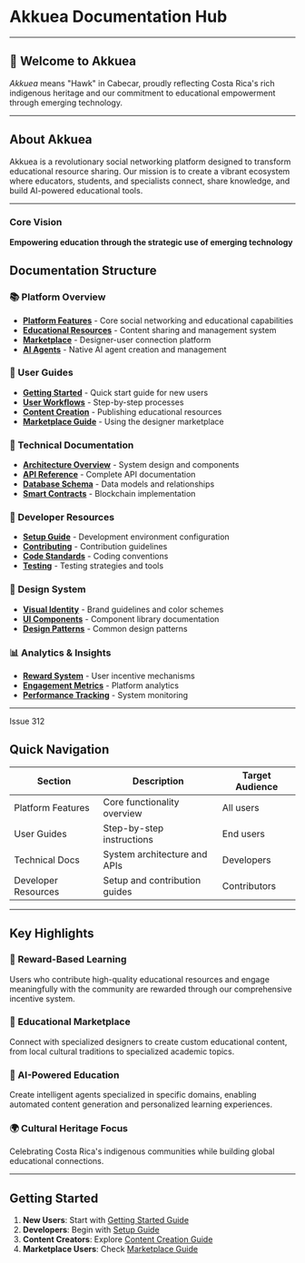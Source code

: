 # Akkuea Documentation Hub

---


## 🦅 Welcome to Akkuea
*Akkuea* means "Hawk" in Cabecar, proudly reflecting Costa Rica's rich indigenous heritage and our commitment to educational empowerment through emerging technology.

---

## About Akkuea

Akkuea is a revolutionary social networking platform designed to transform educational resource sharing. Our mission is to create a vibrant ecosystem where educators, students, and specialists connect, share knowledge, and build AI-powered educational tools.

---

### Core Vision

**Empowering education through the strategic use of emerging technology**

## Documentation Structure

### 📚 Platform Overview

- **[Platform Features](features/README.md)** - Core social networking and educational capabilities
- **[Educational Resources](educational-resources/README.md)** - Content sharing and management system
- **[Marketplace](marketplace/README.md)** - Designer-user connection platform
- **[AI Agents](ai-agents/README.md)** - Native AI agent creation and management

### 👥 User Guides

- **[Getting Started](guides/getting-started.md)** - Quick start guide for new users
- **[User Workflows](guides/user-workflows.md)** - Step-by-step processes
- **[Content Creation](guides/content-creation.md)** - Publishing educational resources
- **[Marketplace Guide](guides/marketplace-guide.md)** - Using the designer marketplace

### 🔧 Technical Documentation

- **[Architecture Overview](technical/architecture.md)** - System design and components
- **[API Reference](technical/api-reference.md)** - Complete API documentation
- **[Database Schema](technical/database-schema.md)** - Data models and relationships
- **[Smart Contracts](technical/smart-contracts.md)** - Blockchain implementation

### 🚀 Developer Resources

- **[Setup Guide](development/setup.md)** - Development environment configuration
- **[Contributing](development/contributing.md)** - Contribution guidelines
- **[Code Standards](development/code-standards.md)** - Coding conventions
- **[Testing](development/testing.md)** - Testing strategies and tools

### 🎨 Design System

- **[Visual Identity](design/visual-identity.md)** - Brand guidelines and color schemes
- **[UI Components](design/ui-components.md)** - Component library documentation
- **[Design Patterns](design/design-patterns.md)** - Common design patterns

### 📊 Analytics & Insights

- **[Reward System](analytics/reward-system.md)** - User incentive mechanisms
- **[Engagement Metrics](analytics/engagement-metrics.md)** - Platform analytics
- **[Performance Tracking](analytics/performance-tracking.md)** - System monitoring

---

Issue 312

## Quick Navigation

| Section | Description | Target Audience |
|---------|-------------|----------------|
| Platform Features | Core functionality overview | All users |
| User Guides | Step-by-step instructions | End users |
| Technical Docs | System architecture and APIs | Developers |
| Developer Resources | Setup and contribution guides | Contributors |


---

## Key Highlights

### 🎯 Reward-Based Learning
Users who contribute high-quality educational resources and engage meaningfully with the community are rewarded through our comprehensive incentive system.

### 🛒 Educational Marketplace
Connect with specialized designers to create custom educational content, from local cultural traditions to specialized academic topics.

### 🤖 AI-Powered Education
Create intelligent agents specialized in specific domains, enabling automated content generation and personalized learning experiences.

### 🌍 Cultural Heritage Focus
Celebrating Costa Rica's indigenous communities while building global educational connections.

---

## Getting Started

1. **New Users**: Start with [Getting Started Guide](guides/getting-started.md)  
2. **Developers**: Begin with [Setup Guide](development/setup.md)  
3. **Content Creators**: Explore [Content Creation Guide](guides/content-creation.md)  
4. **Marketplace Users**: Check [Marketplace Guide](guides/marketplace-guide.md)  
